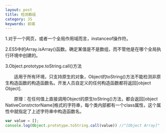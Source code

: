 ```yaml
---
layout: post
title: 检测数组
category: JS
keywords: 前端
---
```


1.对于一个网页，或者一个全局作用域而言，instanceof操作符。

2.ES5中的Array.isArray()函数。确定某值是不是数组，而不管他是在哪个全局执行环境中创建的。

3.Object.prototype.toString.call()方法

　　适用于所有环境，只支持原生的对象，Object的toString()方法不能检测非原生构造函数的构造函数名。开发人员自定义的任何构造函数都将返回[object Object].

　　原理：在任何值上直接调用Object的原生toString()方法，都会返回[object NativeConstrctorName]格式的字符串，每个类内部都有一个class属性，这个属性中就指定了上述字符串中构造函数名。

```js
var value = [];
console.log(Object.prototype.toString.call(value)) //"[Object Array]"
```
